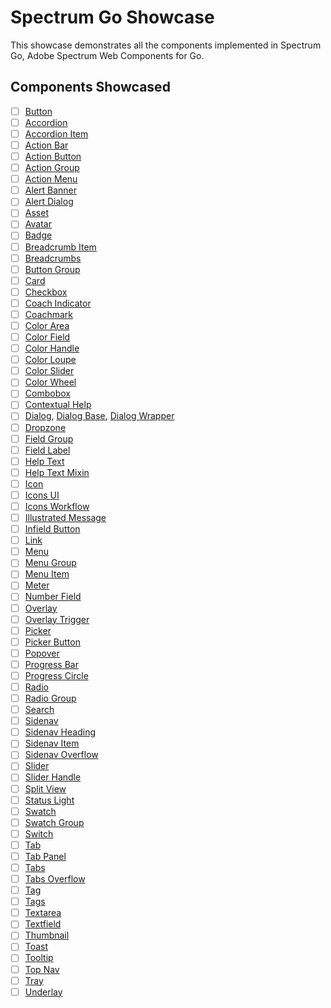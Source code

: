 # Spectrum Go Showcase

This showcase demonstrates all the components implemented in Spectrum Go, Adobe Spectrum Web Components for Go.

## Components Showcased

- [ ] [Button](../spectrum-docs/md/button.md)
- [ ] [Accordion](../spectrum-docs/md/accordion.md)
- [ ] [Accordion Item](../spectrum-docs/md/accordion-item.md)
- [ ] [Action Bar](../spectrum-docs/md/action-bar.md)
- [ ] [Action Button](../spectrum-docs/md/action-button.md)
- [ ] [Action Group](../spectrum-docs/md/action-group.md)
- [ ] [Action Menu](../spectrum-docs/md/action-menu.md)
- [ ] [Alert Banner](../spectrum-docs/md/alert-banner.md)
- [ ] [Alert Dialog](../spectrum-docs/md/alert-dialog.md)
- [ ] [Asset](../spectrum-docs/md/asset.md)
- [ ] [Avatar](../spectrum-docs/md/avatar.md)
- [ ] [Badge](../spectrum-docs/md/badge.md)
- [ ] [Breadcrumb Item](../spectrum-docs/md/breadcrumb-item.md)
- [ ] [Breadcrumbs](../spectrum-docs/md/breadcrumbs.md)
- [ ] [Button Group](../spectrum-docs/md/button-group.md)
- [ ] [Card](../spectrum-docs/md/card.md)
- [ ] [Checkbox](../spectrum-docs/md/checkbox.md)
- [ ] [Coach Indicator](../spectrum-docs/md/coach-indicator.md)
- [ ] [Coachmark](../spectrum-docs/md/coachmark.md)
- [ ] [Color Area](../spectrum-docs/md/color-area.md)
- [ ] [Color Field](../spectrum-docs/md/color-field.md)
- [ ] [Color Handle](../spectrum-docs/md/color-handle.md)
- [ ] [Color Loupe](../spectrum-docs/md/color-loupe.md)
- [ ] [Color Slider](../spectrum-docs/md/color-slider.md)
- [ ] [Color Wheel](../spectrum-docs/md/color-wheel.md)
- [ ] [Combobox](../spectrum-docs/md/combobox.md)
- [ ] [Contextual Help](../spectrum-docs/md/contextual-help.md)
- [ ] [Dialog](../spectrum-docs/md/dialog.md), [Dialog Base](../spectrum-docs/md/dialog-base.md), [Dialog Wrapper](../spectrum-docs/md/dialog-wrapper.md)
- [ ] [Dropzone](../spectrum-docs/md/dropzone.md)
- [ ] [Field Group](../spectrum-docs/md/field-group.md)
- [ ] [Field Label](../spectrum-docs/md/field-label.md)
- [ ] [Help Text](../spectrum-docs/md/help-text.md)
- [ ] [Help Text Mixin](../spectrum-docs/md/help-text-mixin.md)
- [ ] [Icon](../spectrum-docs/md/icon.md)
- [ ] [Icons UI](../spectrum-docs/md/icons-ui.md)
- [ ] [Icons Workflow](../spectrum-docs/md/icons-workflow.md)
- [ ] [Illustrated Message](../spectrum-docs/md/illustrated-message.md)
- [ ] [Infield Button](../spectrum-docs/md/infield-button.md)
- [ ] [Link](../spectrum-docs/md/link.md)
- [ ] [Menu](../spectrum-docs/md/menu.md)
- [ ] [Menu Group](../spectrum-docs/md/menu-group.md)
- [ ] [Menu Item](../spectrum-docs/md/menu-item.md)
- [ ] [Meter](../spectrum-docs/md/meter.md)
- [ ] [Number Field](../spectrum-docs/md/number-field.md)
- [ ] [Overlay](../spectrum-docs/md/overlay.md)
- [ ] [Overlay Trigger](../spectrum-docs/md/overlay-trigger.md)
- [ ] [Picker](../spectrum-docs/md/picker.md)
- [ ] [Picker Button](../spectrum-docs/md/picker-button.md)
- [ ] [Popover](../spectrum-docs/md/popover.md)
- [ ] [Progress Bar](../spectrum-docs/md/progress-bar.md)
- [ ] [Progress Circle](../spectrum-docs/md/progress-circle.md)
- [ ] [Radio](../spectrum-docs/md/radio.md)
- [ ] [Radio Group](../spectrum-docs/md/radio-group.md)
- [ ] [Search](../spectrum-docs/md/search.md)
- [ ] [Sidenav](../spectrum-docs/md/sidenav.md)
- [ ] [Sidenav Heading](../spectrum-docs/md/sidenav.md)
- [ ] [Sidenav Item](../spectrum-docs/md/sidenav.md)
- [ ] [Sidenav Overflow](../spectrum-docs/md/sidenav-overflow.md)
- [ ] [Slider](../spectrum-docs/md/slider.md)
- [ ] [Slider Handle](../spectrum-docs/md/slider-handle.md)
- [ ] [Split View](../spectrum-docs/md/split-view.md)
- [ ] [Status Light](../spectrum-docs/md/status-light.md)
- [ ] [Swatch](../spectrum-docs/md/swatch.md)
- [ ] [Swatch Group](../spectrum-docs/md/swatch-group.md)
- [ ] [Switch](../spectrum-docs/md/switch.md)
- [ ] [Tab](../spectrum-docs/md/tab.md)
- [ ] [Tab Panel](../spectrum-docs/md/tab-panel.md)
- [ ] [Tabs](../spectrum-docs/md/tabs.md)
- [ ] [Tabs Overflow](../spectrum-docs/md/tabs-overflow.md)
- [ ] [Tag](../spectrum-docs/md/tag.md)
- [ ] [Tags](../spectrum-docs/md/tags.md)
- [ ] [Textarea](../spectrum-docs/md/textarea.md)
- [ ] [Textfield](../spectrum-docs/md/textfield.md)
- [ ] [Thumbnail](../spectrum-docs/md/thumbnail.md)
- [ ] [Toast](../spectrum-docs/md/toast.md)
- [ ] [Tooltip](../spectrum-docs/md/tooltip.md)
- [ ] [Top Nav](../spectrum-docs/md/top-nav.md)
- [ ] [Tray](../spectrum-docs/md/tray.md)
- [ ] [Underlay](../spectrum-docs/md/underlay.md) 